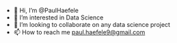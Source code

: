- 👋 Hi, I’m @PaulHaefele
- 👀 I’m interested in Data Science
- 💞️ I’m looking to collaborate on any data science project 
- 📫 How to reach me paul.haefele9@gmail.com

<!---
PaulHaefele/PaulHaefele is a ✨ special ✨ repository because its `README.md` (this file) appears on your GitHub profile.
You can click the Preview link to take a look at your changes.
--->
